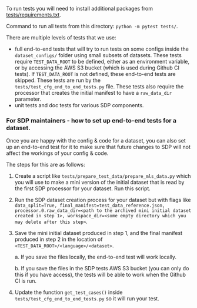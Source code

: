To run tests you will need to install additional packages from
[tests/requirements.txt](requirements.txt).

Command to run all tests from this directory: `python -m pytest tests/`.

There are multiple levels of tests that we use:

- full end-to-end tests that will try to run tests on some configs inside the `dataset_configs/` folder using small subsets of datasets. These tests require `TEST_DATA_ROOT` to be defined, either as an environment variable, or by accessing the AWS S3 bucket (which is used during Github CI tests). If `TEST_DATA_ROOT` is not defined, these end-to-end tests are skipped. These tests are run by the `tests/test_cfg_end_to_end_tests.py` file. These tests also require the processor that creates the initial manifest to have a `raw_data_dir` parameter.
- unit tests and doc tests for various SDP components.

### For SDP maintainers - how to set up end-to-end tests for a dataset.
Once you are happy with the config & code for a dataset, you can also set up an end-to-end test for it to make sure that future changes to SDP will not affect the workings of your config & code.

The steps for this are as follows:

1. Create a script like `tests/prepare_test_data/prepare_mls_data.py` which you will use to make a mini version of the initial dataset that is read by the first SDP processor for your dataset. Run this script.
2. Run the SDP dataset creation process for your dataset but with flags like `data_split=True, final_manifest=test_data_reference.json, processor.0.raw_data_dir=<path to the archived mini initial dataset created in step 1>, workspace_dir=<some empty directory which you may delete after this step>`.
3. Save the mini initial dataset produced in step 1, and the final manifest produced in step 2 in the location of `<TEST_DATA_ROOT>/<language>/<dataset>`.

    a. If you save the files locally, the end-to-end test will work locally.

    b. If you save the files in the SDP tests AWS S3 bucket (you can only do this if you have access), the tests will be able to work when the Github CI is run.

4. Update the function `get_test_cases()` inside `tests/test_cfg_end_to_end_tests.py` so it will run your test.
